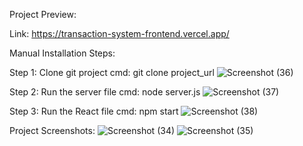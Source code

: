 Project Preview:

Link: https://transaction-system-frontend.vercel.app/

Manual Installation Steps: 

Step 1: Clone git project
cmd: git clone project_url 
![Screenshot (36)](https://github.com/user-attachments/assets/90b2dc19-72e7-44d6-bb68-e4686b82961c)

Step 2: Run the server file
cmd: node server.js
![Screenshot (37)](https://github.com/user-attachments/assets/3c48d4b7-82d0-46a9-b85b-de5eab9eabf4)

Step 3: Run the React file
cmd: npm start
![Screenshot (38)](https://github.com/user-attachments/assets/85e3a496-5f71-452f-aa4d-2efc8f45e64a)

Project Screenshots:
![Screenshot (34)](https://github.com/user-attachments/assets/6eb4331c-a2a5-4716-92a3-319604b6021d)
![Screenshot (35)](https://github.com/user-attachments/assets/3b6184cd-a997-436b-bad0-e8bc03f026c8)

